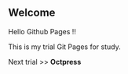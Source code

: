 ## Welcome

Hello Github Pages !!

This is my trial Git Pages for study.

Next trial >> **Octpress**
